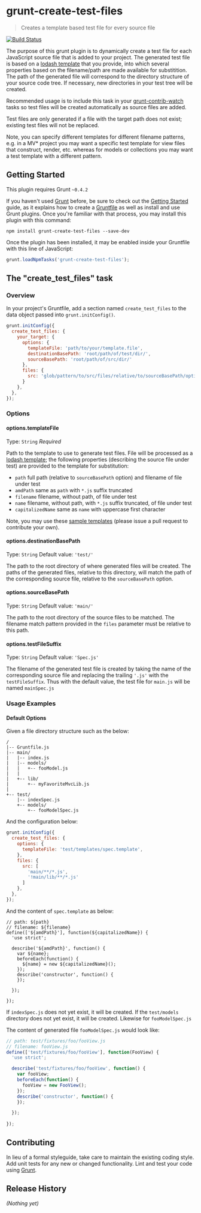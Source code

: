 # grunt-create-test-files

> Creates a template based test file for every source file

[![Build Status](https://travis-ci.org/bruceharris/grunt-create-test-files.png?branch=master)](https://travis-ci.org/bruceharris/grunt-create-test-files)

The purpose of this grunt plugin is to dynamically create a test file for each JavaScript source file that is added to your project. The generated test file is based on a [lodash template](http://lodash.com/docs#template) that you provide, into which several properties based on the filename/path are made available for substitition. The path of the generated file will correspond to the directory structure of your source code tree. If necessary, new directories in your test tree will be created.

Recommended usage is to include this task in your [grunt-contrib-watch](https://www.npmjs.org/package/grunt-contrib-watch) tasks so test files will be created automatically as source files are added.

Test files are only generated if a file with the target path does not exist; existing test files will not be replaced.

Note, you can specify different templates for different filename patterns, e.g. in a MV* project you may want a specific test template for view files that construct, render, etc. whereas for models or collections you may want a test template with a different pattern.

## Getting Started
This plugin requires Grunt `~0.4.2`

If you haven't used [Grunt](http://gruntjs.com/) before, be sure to check out the [Getting Started](http://gruntjs.com/getting-started) guide, as it explains how to create a [Gruntfile](http://gruntjs.com/sample-gruntfile) as well as install and use Grunt plugins. Once you're familiar with that process, you may install this plugin with this command:

```shell
npm install grunt-create-test-files --save-dev
```

Once the plugin has been installed, it may be enabled inside your Gruntfile with this line of JavaScript:

```js
grunt.loadNpmTasks('grunt-create-test-files');
```

## The "create_test_files" task

### Overview
In your project's Gruntfile, add a section named `create_test_files` to the data object passed into `grunt.initConfig()`.

```js
grunt.initConfig({
  create_test_files: {
    your_target: {
      options: {
        templateFile: 'path/to/your/template.file',
        destinationBasePath: 'root/path/of/test/dir/',
        sourceBasePath: 'root/path/of/src/dir/'
      },
      files: {
        src: 'glob/pattern/to/src/files/relative/to/sourceBasePath/option/e/g/**/*.js'
      }
    },
  },
});
```

### Options

#### options.templateFile
Type: `String`
*Required*

Path to the template to use to generate test files. File will be processed as a [lodash template](http://lodash.com/docs#template); the following properties (describing the source file under test) are provided to the template for substitution:

* `path` full path (relative to `sourceBasePath` option) and filename of file under test
* `amdPath` same as `path` with `*.js` suffix truncated
* `filename` filename, without path, of file under test
* `name` filename, without path, with `*.js` suffix truncated, of file under test
* `capitalizedName` same as `name` with uppercase first character

Note, you may use these [sample templates](https://github.com/bruceharris/grunt-create-test-files/tree/master/sample_templates) (please issue a pull request to contribute your own).

#### options.destinationBasePath
Type: `String`
Default value: `'test/'`

The path to the root directory of where generated files will be created. The paths of the generated files, relative to this directory, will match the path of the corresponding source file, relative to the `sourceBasePath` option.

#### options.sourceBasePath
Type: `String`
Default value: `'main/'`

The path to the root directory of the source files to be matched. The filename match pattern provided in the `files` parameter must be relative to this path.

#### options.testFileSuffix
Type: `String`
Default value: `'Spec.js'`

The filename of the generated test file is created by taking the name of the corresponding source file and replacing the trailing `'.js'` with the `testFileSuffix`. Thus with the default value, the test file for `main.js` will be named `mainSpec.js`

### Usage Examples

#### Default Options

Given a file directory structure such as the below:
```
/
|-- Gruntfile.js
|-- main/
|   |-- index.js
|   |-- models/
|   |   +-- fooModel.js
|   |
|   +-- lib/
|       +-- myFavoriteMvcLib.js
|
+-- test/
    |-- indexSpec.js
    +-- models/
        +-- fooModelSpec.js
```

And the configuration below:
```js
grunt.initConfig({
  create_test_files: {
    options: {
      templateFile: 'test/templates/spec.template',
    },
    files: {
      src: [
        'main/**/*.js',
        '!main/lib/**/*.js'
      ]
    },
  },
});
```

And the content of `spec.template` as below:
```
// path: ${path}
// filename: ${filename}
define(['${amdPath}'], function(${capitalizedName}) {
  'use strict';

  describe('${amdPath}', function() {
    var ${name};
    beforeEach(function() {
      ${name} = new ${capitalizedName}();
    });
    describe('constructor', function() {
    });

  });
  
});
```

If `indexSpec.js` does not yet exist, it will be created. If the `test/models` directory does not yet exist, it will be created. Likewise for `fooModelSpec.js`


The content of generated file `fooModelSpec.js` would look like:
```js
// path: test/fixtures/foo/fooView.js
// filename: fooView.js
define(['test/fixtures/foo/fooView'], function(FooView) {
  'use strict';

  describe('test/fixtures/foo/fooView', function() {
    var fooView;
    beforeEach(function() {
      fooView = new FooView();
    });
    describe('constructor', function() {
    });

  });
  
});
```

## Contributing
In lieu of a formal styleguide, take care to maintain the existing coding style. Add unit tests for any new or changed functionality. Lint and test your code using [Grunt](http://gruntjs.com/).

## Release History
_(Nothing yet)_
